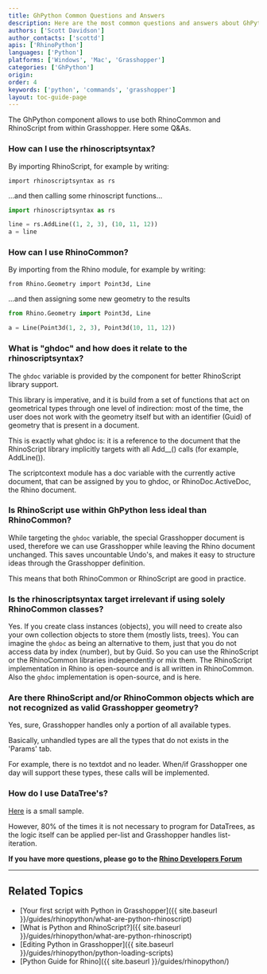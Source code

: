 ```yaml
---
title: GhPython Common Questions and Answers
description: Here are the most common questions and answers about GhPython.
authors: ['Scott Davidson']
author_contacts: ['scottd']
apis: ['RhinoPython']
languages: ['Python']
platforms: ['Windows', 'Mac', 'Grasshopper']
categories: ['GhPython']
origin:
order: 4
keywords: ['python', 'commands', 'grasshopper']
layout: toc-guide-page
---
```


The GhPython component allows to use both RhinoCommon and RhinoScript from within Grasshopper. Here some Q&As.

### How can I use the rhinoscriptsyntax?

By importing RhinoScript, for example by writing:

`import rhinoscriptsyntax as rs`

...and then calling some rhinoscript functions...

```python
import rhinoscriptsyntax as rs

line = rs.AddLine((1, 2, 3), (10, 11, 12))
a = line
```

### How can I use RhinoCommon?

By importing from the Rhino module, for example by writing:

`from Rhino.Geometry import Point3d, Line`

...and then assigning some new geometry to the results

```python
from Rhino.Geometry import Point3d, Line

a = Line(Point3d(1, 2, 3), Point3d(10, 11, 12))
```

### What is "ghdoc" and how does it relate to the rhinoscriptsyntax?

The `ghdoc` variable is provided by the component for better RhinoScript library support.

This library is imperative, and it is build from a set of functions that act on geometrical types through one level of indirection: most of the time, the user does not work with the geometry itself but with an identifier (Guid) of geometry that is present in a document.

This is exactly what ghdoc is: it is a reference to the document that the RhinoScript library implicitly targets with all Add__() calls (for example, AddLine()).

The scriptcontext module has a doc variable with the currently active document, that can be assigned by you to ghdoc, or RhinoDoc.ActiveDoc, the Rhino document.

### Is RhinoScript use within GhPython less ideal than RhinoCommon?

While targeting the `ghdoc` variable, the special Grasshopper document is used, therefore we can use Grasshopper while leaving the Rhino document unchanged. This saves uncountable Undo's, and makes it easy to structure ideas through the Grasshopper definition.

This means that both RhinoCommon or RhinoScript are good in practice.

### Is the rhinoscriptsyntax target irrelevant if using solely RhinoCommon classes?

Yes. If you create class instances (objects), you will need to create also your own collection objects to store them (mostly lists, trees). You can imagine the `ghdoc` as being an alternative to them, just that you do not access data by index (number), but by Guid. So you can use the RhinoScript or the RhinoCommon libraries independently or mix them. The RhinoScript implementation in Rhino is open-source and is all written in RhinoCommon. Also the `ghdoc` implementation is open-source, and is here.

### Are there RhinoScript and/or RhinoCommon objects which are not recognized as valid Grasshopper geometry?

Yes, sure, Grasshopper handles only a portion of all available types.

Basically, unhandled types are all the types that do not exists in the 'Params' tab.

For example, there is no textdot and no leader. When/if Grasshopper one day will support these types, these calls will be implemented.

### How do I use DataTree's?

[Here](http://www.grasshopper3d.com/forum/topics/datatreelistitem-access-from) is a small sample.

However, 80% of the times it is not necessary to program for DataTrees, as the logic itself can be applied per-list and Grasshopper handles list-iteration. 

**If you have more questions, please go to the [Rhino Developers Forum](https://discourse.mcneel.com/c/rhino-developer)**

---

## Related Topics

- [Your first script with Python in Grasshopper]({{ site.baseurl }}/guides/rhinopython/what-are-python-rhinoscript)
- [What is Python and RhinoScript?]({{ site.baseurl }}/guides/rhinopython/what-are-python-rhinoscript)
- [Editing Python in Grasshopper]({{ site.baseurl }}/guides/rhinopython/python-loading-scripts)
- [Python Guide for Rhino]({{ site.baseurl }}/guides/rhinopython/)
